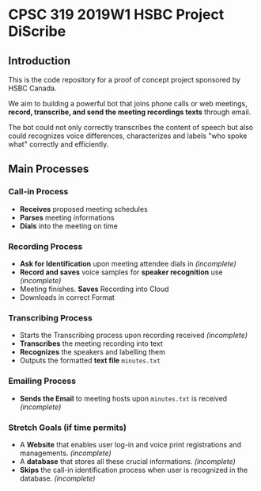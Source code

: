 # CPSC 319 2019W1 HSBC Project **DiScribe**

## Introduction
This is the code repository for a proof of concept project sponsored by HSBC Canada.

We aim to building a powerful bot that joins phone calls or web meetings, **record, transcribe, and send the meeting recordings texts** through email.

The bot could not only correctly transcribes the content of speech but also could recognizes voice differences, characterizes and labels "who spoke what" correctly and efficiently.

## Main Processes
### Call-in Process
- **Receives** proposed meeting schedules
- **Parses** meeting informations
- **Dials** into the meeting on time

### Recording Process
- **Ask for Identification** upon meeting attendee dials in *(incomplete)*
- **Record and saves** voice samples for **speaker recognition** use *(incomplete)*
- Meeting finishes. **Saves** Recording into Cloud
- Downloads in correct Format

### Transcribing Process
- Starts the Transcribing process upon recording received *(incomplete)*
- **Transcribes** the meeting recording into text
- **Recognizes** the speakers and labelling them
- Outputs the formatted **text file** `minutes.txt`

### Emailing Process
- **Sends the Email** to meeting hosts upon `minutes.txt` is received *(incomplete)*

### Stretch Goals (if time permits)
- A **Website** that enables user log-in and voice print registrations and managements. *(incomplete)*
- A **database** that stores all these crucial informations. *(incomplete)*
- **Skips** the call-in identification process when user is recognized in the database. *(incomplete)*
